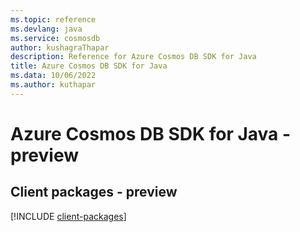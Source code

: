 ```yaml
---
ms.topic: reference
ms.devlang: java
ms.service: cosmosdb
author: kushagraThapar
description: Reference for Azure Cosmos DB SDK for Java
title: Azure Cosmos DB SDK for Java
ms.data: 10/06/2022
ms.author: kuthapar
---
```

# Azure Cosmos DB SDK for Java - preview

## Client packages - preview
[!INCLUDE [client-packages](cosmos-db-client-index.md)]